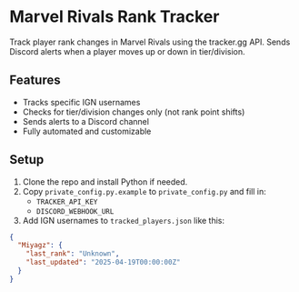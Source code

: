 # Marvel Rivals Rank Tracker

Track player rank changes in Marvel Rivals using the tracker.gg API. Sends Discord alerts when a player moves up or down in tier/division.

## Features
- Tracks specific IGN usernames
- Checks for tier/division changes only (not rank point shifts)
- Sends alerts to a Discord channel
- Fully automated and customizable

## Setup
1. Clone the repo and install Python if needed.
2. Copy `private_config.py.example` to `private_config.py` and fill in:
   - `TRACKER_API_KEY`
   - `DISCORD_WEBHOOK_URL`
3. Add IGN usernames to `tracked_players.json` like this:

```json
{
  "Miyagz": {
    "last_rank": "Unknown",
    "last_updated": "2025-04-19T00:00:00Z"
  }
}